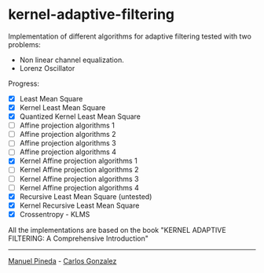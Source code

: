 # kernel-adaptive-filtering

Implementation of different algorithms for adaptive filtering 
tested with two problems:

- Non linear channel equalization.
- Lorenz Oscillator

Progress:

- [x] Least Mean Square
- [x] Kernel Least Mean Square
- [x] Quantized Kernel Least Mean Square
- [ ] Affine projection algorithms 1
- [ ] Affine projection algorithms 2
- [ ] Affine projection algorithms 3
- [ ] Affine projection algorithms 4
- [x] Kernel Affine projection algorithms 1
- [ ] Kernel Affine projection algorithms 2
- [ ] Kernel Affine projection algorithms 3
- [ ] Kernel Affine projection algorithms 4
- [x] Recursive Least Mean Square (untested)
- [x] Kernel Recursive Least Mean Square
- [x] Crossentropy - KLMS

All the implementations are based on the book "KERNEL ADAPTIVE FILTERING: A Comprehensive Introduction"

--------------
[Manuel Pineda](https://github.com/pin3da/) - [Carlos Gonzalez](https://github.com/caal-15/)
